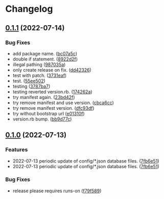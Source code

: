 # Changelog

## [0.1.1](https://github.com/jamesmoriarty/bsb/compare/v0.1.0...v0.1.1) (2022-07-14)


### Bug Fixes

* add package name. ([bc07a5c](https://github.com/jamesmoriarty/bsb/commit/bc07a5c5d942dc4c80d0cdfc7b1a5cc274a105e0))
* double if statement. ([8922d2f](https://github.com/jamesmoriarty/bsb/commit/8922d2f4829992dcae788e04878dfc8191f7e5ae))
* illegal pathing ([987035a](https://github.com/jamesmoriarty/bsb/commit/987035abfaca9c49faa4cf1c75c48be020f7f254))
* only create release on fix. ([dd42326](https://github.com/jamesmoriarty/bsb/commit/dd42326e657899e777f837cce6c1905a876d9cbb))
* test with patch. ([3731eaf](https://github.com/jamesmoriarty/bsb/commit/3731eaf3f9c2cad911adde88bc93a90b71552cd9))
* test. ([55ee502](https://github.com/jamesmoriarty/bsb/commit/55ee502d09aa2e2dbe1d1ad5a685b39e9c2c1897))
* testing ([3787ba7](https://github.com/jamesmoriarty/bsb/commit/3787ba7e0b47e3911c3260cea34c26814ac07635))
* testing reverted version.rb. ([174262a](https://github.com/jamesmoriarty/bsb/commit/174262a91d069657b67d360c5448061603e594cf))
* try manifest again. ([23bd42f](https://github.com/jamesmoriarty/bsb/commit/23bd42f597a3cb1822989290057171f9a4270d91))
* try remove manifest and use version. ([cbca6cc](https://github.com/jamesmoriarty/bsb/commit/cbca6cccfb2b5a8c312dff07348ca418de3b14cc))
* try remove manifest version. ([dfc93df](https://github.com/jamesmoriarty/bsb/commit/dfc93df9d761d70917ccd977f6afddb439e239f4))
* try without bootstrap url ([e01310f](https://github.com/jamesmoriarty/bsb/commit/e01310f4e779a5bd539ccb502b85f682878f24e4))
* version.rb bump. ([bb9d77c](https://github.com/jamesmoriarty/bsb/commit/bb9d77ccebfcc6ee6d68f860ad27d71208b010ef))

## [0.1.0](https://github.com/jamesmoriarty/bsb/compare/v0.0.16...v0.1.0) (2022-07-13)


### Features

* 2022-07-13 periodic update of config/*.json database files. ([7fb6e51](https://github.com/jamesmoriarty/bsb/commit/7fb6e51d8c055be60095fad2161dc01cce514d67))
* 2022-07-13 periodic update of config/*.json database files. ([7fb6e51](https://github.com/jamesmoriarty/bsb/commit/7fb6e51d8c055be60095fad2161dc01cce514d67))


### Bug Fixes

* release please requires runs-on ([f79f589](https://github.com/jamesmoriarty/bsb/commit/f79f589e7ca07d127e5f9aba28224a552a8a43de))
